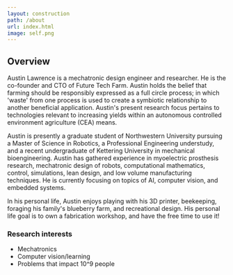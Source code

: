 ```yaml
---
layout: construction
path: /about
url: index.html
image: self.png
---
```


## Overview
Austin Lawrence is a mechatronic design engineer and researcher. He is the co-founder and CTO of Future Tech Farm. Austin holds the belief that farming should be responsibly expressed as a full circle process; in which 'waste' from one process is used to create a symbiotic relationship to another beneficial application. Austin's present research focus pertains to technologies relevant to increasing yields within an autonomous controlled environment agriculture (CEA) means.

Austin is presently a graduate student of Northwestern University pursuing a Master of Science in Robotics, a Professional Engineering understudy, and a recent undergraduate of Kettering University in mechanical bioengineering. Austin has gathered experience in myoelectric prosthesis research, mechatronic design of robots, computational mathematics, control, simulations, lean design, and low volume manufacturing techniques. He is currently focusing on topics of AI, computer vision, and embedded systems.

In his personal life, Austin enjoys playing with his 3D printer, beekeeping, foraging his family's blueberry farm, and recreational design. His personal life goal is to own a fabrication workshop, and have the free time to use it!

### Research interests
* Mechatronics
* Computer vision/learning
* Problems that impact 10^9 people

